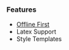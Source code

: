 [logo]: https://github.com/cdhagmann/Hollow/blob/master/Hollow.png "Logo Title Text 2"

### Features

* [Offline First](https://www.google.com)
* Latex Support
* Style Templates

